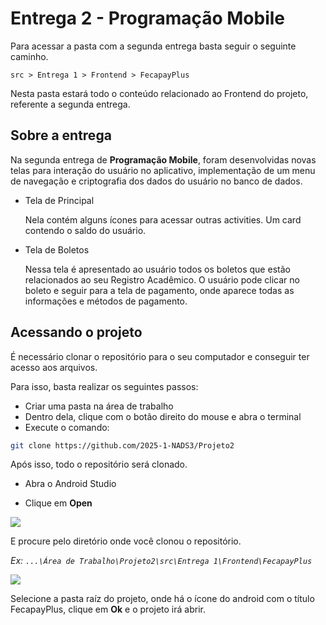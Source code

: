 # Entrega 2 - Programação Mobile 

Para acessar a pasta com a segunda entrega basta seguir o seguinte caminho.

`
src > Entrega 1 > Frontend > FecapayPlus
`

Nesta pasta estará todo o conteúdo relacionado ao Frontend do projeto, referente a segunda entrega.

## Sobre a entrega

Na segunda entrega de **Programação Mobile**, foram desenvolvidas novas telas para interação do usuário no aplicativo, implementação de um menu de navegação e criptografia dos dados do usuário no banco de dados.

- Tela de Principal
  
  Nela contém alguns ícones para acessar outras activities.
  Um card contendo o saldo do usuário.

- Tela de Boletos
  
  Nessa tela é apresentado ao usuário todos os boletos que estão relacionados ao seu Registro Acadêmico. O usuário pode clicar no boleto e seguir para a tela de pagamento, onde aparece todas as informações e métodos de pagamento.  

## Acessando o projeto

É necessário clonar o repositório para o seu computador e conseguir ter acesso aos arquivos. 

Para isso, basta realizar os seguintes passos:

- Criar uma pasta na área de trabalho
- Dentro dela, clique com o botão direito do mouse e abra o terminal
- Execute o comando: 
```bash
git clone https://github.com/2025-1-NADS3/Projeto2
```

Após isso, todo o repositório será clonado.

- Abra o Android Studio


- Clique em **Open**


![](https://i.imgur.com/57QFNyH.png)

E procure pelo diretório onde você clonou o repositório.

*Ex: `...\Área de Trabalho\Projeto2\src\Entrega 1\Frontend\FecapayPlus`*

![](https://i.imgur.com/YqNwB6O.png)

Selecione a pasta raíz do projeto, onde há o ícone do android com o título FecapayPlus, clique em **Ok** e o projeto irá abrir.
